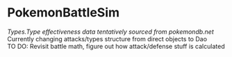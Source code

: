 # PokemonBattleSim
*Types.Type effectiveness data tentatively sourced from pokemondb.net*
<br>
Currently changing attacks/types structure from direct objects to Dao
<br>
TO DO: Revisit battle math, figure out how attack/defense stuff is calculated